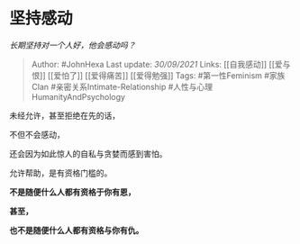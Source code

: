 # 坚持感动
*长期坚持对一个人好，他会感动吗？*

> Author: #JohnHexa 
Last update: *30/09/2021* 
Links: [[自我感动]] [[爱与恨]] [[爱怕了]] [[爱得痛苦]] [[爱得勉强]]
Tags: #第一性Feminism #家族Clan #亲密关系Intimate-Relationship #人性与心理HumanityAndPsychology 


未经允许，甚至拒绝在先的话，

不但不会感动，

还会因为如此惊人的自私与贪婪而感到害怕。

允许帮助，是有资格门槛的。

**不是随便什么人都有资格于你有恩，**

**甚至，**

**也不是随便什么人都有资格与你有仇。**



